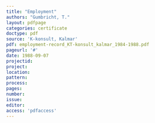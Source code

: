 ```yaml
---
title: "Employment"
authors: "Gumbricht, T."
layout: pdfpage
categories: certificate
doctype: pdf
source: 'K-konsult, Kalmar'
pdf: employment-record_KT-konsult_kalmar_1984-1988.pdf
pageurl: '#'
date: 1988-09-07
projectid:
project:
location:
pattern:
process:
pages:
number:
issue:
editor:
access: 'pdfaccess'
---
```

